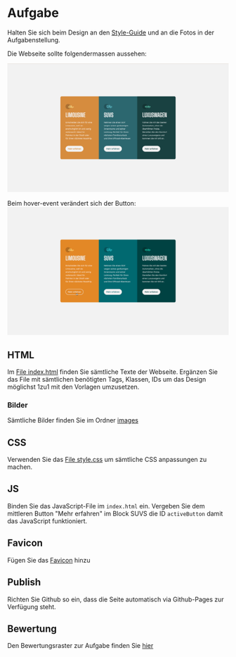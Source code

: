 # Aufgabe

Halten Sie sich beim Design an den [Style-Guide](style-guide.md) und an die Fotos in der Aufgabenstellung.

Die Webseite sollte folgendermassen aussehen:

![site](./imagesAufgabenstellung/site.png)

Beim hover-event verändert sich der Button:
![site](./imagesAufgabenstellung/siteactive.png)


## HTML
Im [File index.html](index.html) finden Sie sämtliche Texte der Webseite. 
Ergänzen Sie das File mit sämtlichen benötigten Tags, Klassen, IDs um das Design möglichst 1zu1 mit den Vorlagen umzusetzen.

### Bilder
Sämtliche Bilder finden Sie im Ordner [images](images)

## CSS
Verwenden Sie das [File style.css](css/style.css) um sämtliche CSS anpassungen zu machen.

## JS
Binden Sie das JavaScript-File im `index.html` ein. Vergeben Sie dem mittleren Button "Mehr erfahren" im Block SUVS die ID `activeButton` damit das JavaScript funktioniert.

## Favicon 
Fügen Sie das [Favicon](images/favicon-32x32.png) hinzu

## Publish
Richten Sie Github so ein, dass die Seite automatisch via Github-Pages zur Verfügung steht.

## Bewertung
Den Bewertungsraster zur Aufgabe finden Sie [hier](./bewertungsraster.md)